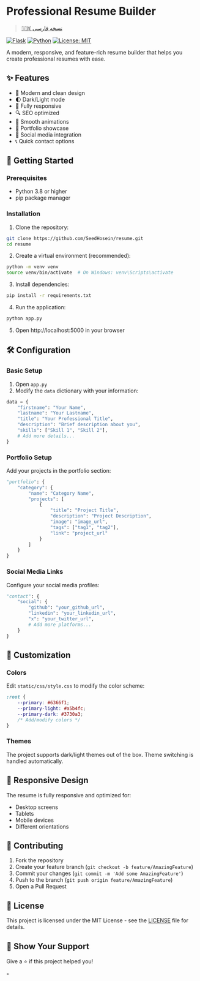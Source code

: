# Professional Resume Builder

> [🇮🇷 نسخه فارسی](README.fa.md)

[![Flask](https://img.shields.io/badge/Flask-000000?style=flat-square&logo=flask&logoColor=white)](https://flask.palletsprojects.com/)
[![Python](https://img.shields.io/badge/Python-3776AB?style=flat-square&logo=python&logoColor=white)](https://www.python.org/)
[![License: MIT](https://img.shields.io/badge/License-MIT-yellow.svg)](https://opensource.org/licenses/MIT)

A modern, responsive, and feature-rich resume builder that helps you create professional resumes with ease.

## ✨ Features

- 🎨 Modern and clean design
- 🌓 Dark/Light mode
- 📱 Fully responsive
- 🔍 SEO optimized
- 🎪 Smooth animations
- 💼 Portfolio showcase
- 🔗 Social media integration
- 📞 Quick contact options

## 🚀 Getting Started

### Prerequisites

- Python 3.8 or higher
- pip package manager

### Installation

1. Clone the repository:
```bash
git clone https://github.com/SeedHosein/resume.git
cd resume
```

2. Create a virtual environment (recommended):
```bash
python -m venv venv
source venv/bin/activate  # On Windows: venv\Scripts\activate
```

3. Install dependencies:
```bash
pip install -r requirements.txt
```

4. Run the application:
```bash
python app.py
```

5. Open http://localhost:5000 in your browser

## 🛠️ Configuration

### Basic Setup

1. Open `app.py`
2. Modify the `data` dictionary with your information:

```python
data = {
    "firstname": "Your Name",
    "lastname": "Your Lastname",
    "title": "Your Professional Title",
    "description": "Brief description about you",
    "skills": ["Skill 1", "Skill 2"],
    # Add more details...
}
```

### Portfolio Setup

Add your projects in the portfolio section:

```python
"portfolio": {
    "category": {
        "name": "Category Name",
        "projects": [
            {
                "title": "Project Title",
                "description": "Project Description",
                "image": "image_url",
                "tags": ["tag1", "tag2"],
                "link": "project_url"
            }
        ]
    }
}
```

### Social Media Links

Configure your social media profiles:

```python
"contact": {
    "social": {
        "github": "your_github_url",
        "linkedin": "your_linkedin_url",
        "x": "your_twitter_url",
        # Add more platforms...
    }
}
```

## 🎨 Customization

### Colors

Edit `static/css/style.css` to modify the color scheme:

```css
:root {
    --primary: #6366f1;
    --primary-light: #a5b4fc;
    --primary-dark: #3730a3;
    /* Add/modify colors */
}
```

### Themes

The project supports dark/light themes out of the box. Theme switching is handled automatically.

## 📱 Responsive Design

The resume is fully responsive and optimized for:
- Desktop screens
- Tablets
- Mobile devices
- Different orientations

## 🤝 Contributing

1. Fork the repository
2. Create your feature branch (`git checkout -b feature/AmazingFeature`)
3. Commit your changes (`git commit -m 'Add some AmazingFeature'`)
4. Push to the branch (`git push origin feature/AmazingFeature`)
5. Open a Pull Request

## 📄 License

This project is licensed under the MIT License - see the [LICENSE](LICENSE) file for details.

## 🌟 Show Your Support

Give a ⭐️ if this project helped you!

<!-- SEO Meta Tags -->
<meta name="description" content="Create professional resumes easily with this modern, responsive resume builder. Features dark mode, portfolio showcase, and social media integration.">
<meta name="keywords" content="resume builder, cv maker, professional resume, online resume creator, portfolio builder, resume template, CV template, professional CV, resume generator">
<meta name="author" content="SeedHosein">
<meta name="robots" content="index, follow">
<meta property="og:title" content="Professional Resume Builder">
<meta property="og:description" content="Create professional resumes easily with this modern, responsive resume builder.">
<meta property="og:url" content="https://github.com/SeedHosein/resume">
<meta name="twitter:card" content="summary_large_image">
<meta name="twitter:title" content="Professional Resume Builder">
<meta name="twitter:description" content="Create professional resumes easily with this modern, responsive resume builder.">"